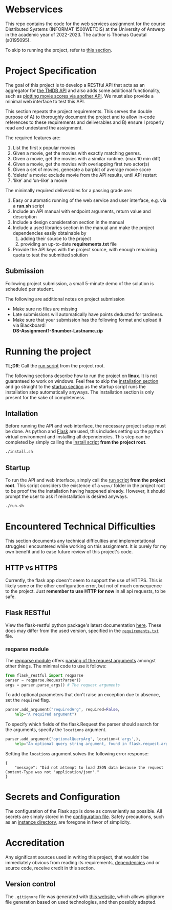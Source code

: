 # Webservices

This repo contains the code for the web services assignment for the course Distributed Systems (INFORMAT 1500WETDIS) at the University of Antwerp in the academic year of 2022-2023. The author is Thomas Gueutal (s0195095).

To skip to running the project, refer to [this section](#running-the-project).

# Project Specification

The goal of this project is to develop a RESTful API that acts as an aggregator for [the TMDB API](https://developers.themoviedb.org/3) and also adds some additional functionality, such as [plotting movie scores via another API](https://quickchart.io/documentation/). We must also provide a minimal web interface to test this API.

This section repeats the project requirements. This serves the double purpose of A) to thoroughly document the project and to allow in-code references to these requirements and deliverables and B) ensure I properly read and undestand the assignment.

The required features are:
<ol>
  <li>List the first x popular movies</li>
  <li>Given a movie, get the movies with exactly matching genres.</li>
  <li>Given a movie, get the movies with a similar runtime. (max 10 min diff)</li>
  <li>Given a movie, get the movies with overlapping first two actor(s)</li>
  <li>Given a set of movies, generate a barplot of average movie score</li>
  <li>’delete’ a movie: exclude movie from the API results, until API restart</li>
  <li>’like’ and ’un-like’ a movie</li>
</ol>

The minimally required deliverables for a passing grade are:
<ol>
  <li>Easy or automatic running of the web service and user interface, e.g. via a <b>run.sh</b> script</li>
  <li>Include an API manual with endpoint arguments, return value and description</li>
  <li>Include a design consideration section in the manual</li>
  <li>Include a used libraries section in the manual and make the project dependencies easily obtainable by
    <ol>
      <li>adding their source to the project</li>
      <li>providing an up-to-date <b>requirements.txt</b> file</li>
    </ol>
  </li>
  <li>Provide the API keys with the project source, with enough remaining quota to test the submitted solution</li>
</ol>

## Submission

Following project submission, a small 5-minute demo of the solution is scheduled per student.

The following are additional notes on project submission

<ul>
  <li>Make sure no files are missing</li>
  <li>Late submissions will automatically have points deducted for tardiness.</li>
  <li>Make sure that your submission has the following format and upload it via Blackboard! 
    <br><b>DS-Assignment1-Snumber-Lastname.zip</b>
  </li>
</ul>

# Running the project

<b>TL;DR</b>: Call the [run script](run.sh) from the project root.

The following sections describe how to run the project on **linux**. It is not guaranteed to work on windows. Feel free to skip the [installation section](#intallation) and go straight to the [startup section](#startup) as the startup script runs the installation step automatically anyways. The installation section is only present for the sake of completeness.

## Intallation

Before running the API and web interface, the necessary project setup must be done. As python and [Flask](https://flask.palletsprojects.com/en/2.2.x/) are used, this includes setting up the python virtual environment and installing all dependencies. This step can be completed by simply calling the [install script](install.sh) **from the project root**.

```sh
./install.sh
```


## Startup

To run the API and web interface, simply call the [run script](run.sh) **from the project root**. This script considers the existence of a `venv/` folder in the project root to be proof the the installation having happened already. However, it should prompt the user to ask if reinstallation is desired anyways.

```sh
./run.sh
```

# Encountered Technical Difficulties

This section documents any technical difficulties and implementational struggles I encountered while working on this assignment. It is purely for my own benefit and to ease future review of this project's code.

## HTTP vs HTTPS

Currently, the flask app doesn't seem to support the use of HTTPS. This is likely some or the other configuration error, but not of much consequence to the project. Just **remember to use HTTP for now** in all api requests, to be safe.

## Flask RESTful

View the flask-restful python package's latest documentation [here](https://flask-restful.readthedocs.io/en/latest/). These docs may differ from the used version, specified in the [`requirements.txt`](requirements.txt) file.

### reqparse module

The [reqparse module](https://flask-restful.readthedocs.io/en/latest/api.html#module-reqparse) offers [parsing of the request arguments](https://flask-restful.readthedocs.io/en/latest/quickstart.html#argument-parsing) amongst other things. The minimal code to use it follows:

```py
from flask_restful import reqparse
parser = reqparse.RequestParser()
args = parser.parse_args() # The request arguments
```

To add optional parameters that don't raise an exception due to absence, set the `required` flag.

```py
parser.add_argument("requiredArg", required=False,
    help="A required argument")
```

To specify which fields of the flask.Request the parser should search for the arguments, specify the `locations` argument.

```py
parser.add_argument("optionalQueryArg", location=('args',),
    help="An optional query string argument, found in flask.request.args")
```

Setting the `locations` argument solves the following error response:

```
{
    "message": "Did not attempt to load JSON data because the request Content-Type was not 'application/json'."
}
```

# Secrets and Configuration

The configuration of the Flask app is done as conveniently as possible. All secrets are simply stored in the [configuration file](API/config.py). Safety precautions, such as an [instance directory](https://flask.palletsprojects.com/en/2.2.x/config/#instance-folders), are foregone in favor of simplicity.

# Accreditation

Any significant sources used in writing this project, that wouldn't be immediately obvious from reading its requirements, [dependencies](requirements.txt) and or source code, receive credit in this section.

## Version control

The `.gitignore` file was generated with [this website](https://www.toptal.com/developers/gitignore), which allows gitignore file generation based on used technologies, and then possibly adapted.